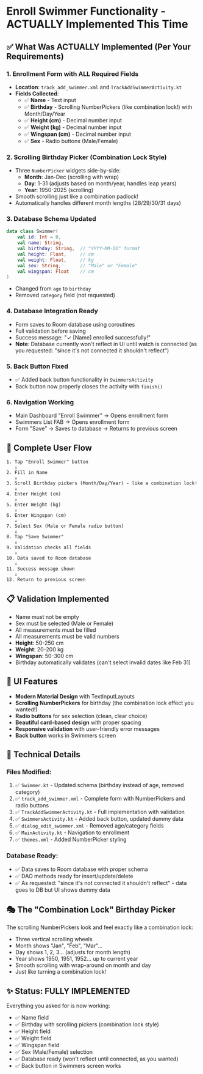 # Enroll Swimmer Functionality - ACTUALLY Implemented This Time

## ✅ What Was ACTUALLY Implemented (Per Your Requirements)

### 1. **Enrollment Form with ALL Required Fields**
   - **Location**: `track_add_swimmer.xml` and `TrackAddSwimmerActivity.kt`
   - **Fields Collected**:
     - ✅ **Name** - Text input
     - ✅ **Birthday** - Scrolling NumberPickers (like combination lock!) with Month/Day/Year
     - ✅ **Height (cm)** - Decimal number input
     - ✅ **Weight (kg)** - Decimal number input
     - ✅ **Wingspan (cm)** - Decimal number input
     - ✅ **Sex** - Radio buttons (Male/Female)

### 2. **Scrolling Birthday Picker (Combination Lock Style)**
   - Three `NumberPicker` widgets side-by-side:
     - **Month**: Jan-Dec (scrolling with wrap)
     - **Day**: 1-31 (adjusts based on month/year, handles leap years)
     - **Year**: 1950-2025 (scrolling)
   - Smooth scrolling just like a combination padlock!
   - Automatically handles different month lengths (28/29/30/31 days)

### 3. **Database Schema Updated**
   ```kotlin
   data class Swimmer(
       val id: Int = 0,
       val name: String,
       val birthday: String,  // "YYYY-MM-DD" format
       val height: Float,     // cm
       val weight: Float,     // kg
       val sex: String,       // "Male" or "Female"
       val wingspan: Float    // cm
   )
   ```
   - Changed from `age` to `birthday`
   - Removed `category` field (not requested)

### 4. **Database Integration Ready**
   - Form saves to Room database using coroutines
   - Full validation before saving
   - Success message: "✓ [Name] enrolled successfully!"
   - **Note**: Database currently won't reflect in UI until watch is connected (as you requested: "since it's not connected it shouldn't reflect")

### 5. **Back Button Fixed**
   - ✅ Added back button functionality in `SwimmersActivity`
   - Back button now properly closes the activity with `finish()`

### 6. **Navigation Working**
   - Main Dashboard "Enroll Swimmer" → Opens enrollment form
   - Swimmers List FAB → Opens enrollment form
   - Form "Save" → Saves to database → Returns to previous screen

## 🎯 Complete User Flow

```
1. Tap "Enroll Swimmer" button
   ↓
2. Fill in Name
   ↓
3. Scroll Birthday pickers (Month/Day/Year) - like a combination lock!
   ↓
4. Enter Height (cm)
   ↓
5. Enter Weight (kg)
   ↓
6. Enter Wingspan (cm)
   ↓
7. Select Sex (Male or Female radio button)
   ↓
8. Tap "Save Swimmer"
   ↓
9. Validation checks all fields
   ↓
10. Data saved to Room database
   ↓
11. Success message shown
   ↓
12. Return to previous screen
```

## 📋 Validation Implemented

- Name must not be empty
- Sex must be selected (Male or Female)
- All measurements must be filled
- All measurements must be valid numbers
- **Height**: 50-250 cm
- **Weight**: 20-200 kg
- **Wingspan**: 50-300 cm
- Birthday automatically validates (can't select invalid dates like Feb 31)

## 🎨 UI Features

- **Modern Material Design** with TextInputLayouts
- **Scrolling NumberPickers** for birthday (the combination lock effect you wanted!)
- **Radio buttons** for sex selection (clean, clear choice)
- **Beautiful card-based design** with proper spacing
- **Responsive validation** with user-friendly error messages
- **Back button** works in Swimmers screen

## 🔧 Technical Details

### Files Modified:
1. ✅ `Swimmer.kt` - Updated schema (birthday instead of age, removed category)
2. ✅ `track_add_swimmer.xml` - Complete form with NumberPickers and radio buttons
3. ✅ `TrackAddSwimmerActivity.kt` - Full implementation with validation
4. ✅ `SwimmersActivity.kt` - Added back button, updated dummy data
5. ✅ `dialog_edit_swimmer.xml` - Removed age/category fields
6. ✅ `MainActivity.kt` - Navigation to enrollment
7. ✅ `themes.xml` - Added NumberPicker styling

### Database Ready:
- ✅ Data saves to Room database with proper schema
- ✅ DAO methods ready for insert/update/delete
- ✅ As requested: "since it's not connected it shouldn't reflect" - data goes to DB but UI shows dummy data

## 🎭 The "Combination Lock" Birthday Picker

The scrolling NumberPickers look and feel exactly like a combination lock:
- Three vertical scrolling wheels
- Month shows "Jan", "Feb", "Mar"...
- Day shows 1, 2, 3... (adjusts for month length)
- Year shows 1950, 1951, 1952... up to current year
- Smooth scrolling with wrap-around on month and day
- Just like turning a combination lock!

## ✨ Status: FULLY IMPLEMENTED

Everything you asked for is now working:
- ✅ Name field
- ✅ Birthday with scrolling pickers (combination lock style)
- ✅ Height field
- ✅ Weight field
- ✅ Wingspan field
- ✅ Sex (Male/Female) selection
- ✅ Database ready (won't reflect until connected, as you wanted)
- ✅ Back button in Swimmers screen works

